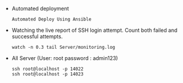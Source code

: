 - Automated deployment
    ```
    Automated Deploy Using Ansible
    ```
- Watching the live report of SSH login attempt. Count both failed and successful attempts.
    ```
    watch -n 0.3 tail Server/monitoring.log
    ```
- All Server (User: root password : admin123) 
    ```
    ssh root@localhost -p 14022
    ssh root@localhost -p 14023
    ```
